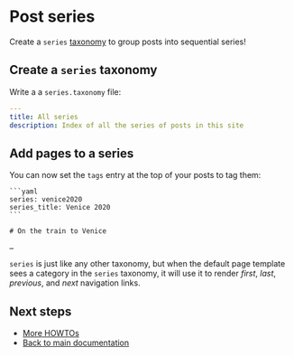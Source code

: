 # Post series

Create a `series` [taxonomy](tag-pages.md) to group posts into sequential
series!

## Create a `series` taxonomy

Write a a `series.taxonomy` file:

```yaml
---
title: All series
description: Index of all the series of posts in this site
```

## Add pages to a series

You can now set the `tags` entry at the top of your posts to tag them:

~~~~{.md}
```yaml
series: venice2020
series_title: Venice 2020
```

# On the train to Venice

…
~~~~

`series` is just like any other taxonomy, but when the default page template
sees a category in the `series` taxonomy, it will use it to render *first*,
*last*, *previous*, and *next* navigation links.



## Next steps

* [More HOWTOs](README.md)
* [Back to main documentation](../../README.md)

